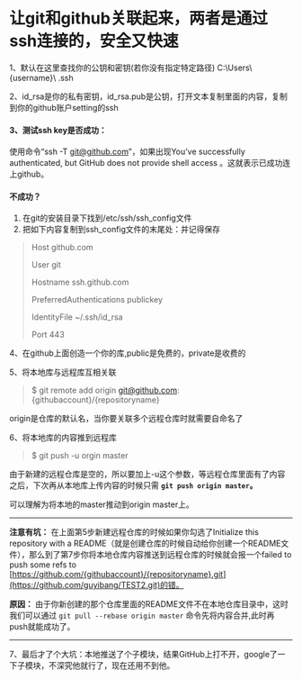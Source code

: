# 让git和github关联起来，两者是通过ssh连接的，安全又快速

1、默认在这里查找你的公钥和密钥(若你没有指定特定路径)    C:\Users\\{username}\ .ssh

2、id_rsa是你的私有密钥，id_rsa.pub是公钥，打开文本复制里面的内容，复制到你的github账户setting的ssh

#### 3、**测试ssh key是否成功：**

使用命令“ssh -T git@github.com”，如果出现You’ve successfully authenticated, but GitHub does not provide shell access 。这就表示已成功连上github。

#### **不成功？**

1. 在git的安装目录下找到/etc/ssh/ssh_config文件
2. 把如下内容复制到ssh_config文件的末尾处：并记得保存

> Host github.com
>
> User git
>
> Hostname ssh.github.com
>
> PreferredAuthentications publickey
>
> IdentityFile ~/.ssh/id_rsa
>
> Port 443

4、在github上面创造一个你的库,public是免费的，private是收费的

5、将本地库与远程库互相关联

> $ git remote add origin git@github.com:{githubaccount}/{repositoryname}

origin是仓库的默认名，当你要关联多个远程仓库时就需要自命名了

6、将本地库的内容推到远程库

> $ git push -u orgin master

由于新建的远程仓库是空的，所以要加上-u这个参数，等远程仓库里面有了内容之后，下次再从本地库上传内容的时候只需 **`git push origin master`。**

可以理解为将本地的master推动到origin master上。

---

**注意有坑：** 在上面第5步新建远程仓库的时候如果你勾选了Initialize this repository with a README（就是创建仓库的时候自动给你创建一个README文件），那么到了第7步你将本地仓库内容推送到远程仓库的时候就会报一个failed to push some refs to  [https://github.com/{githubaccount}/{repositoryname}.git](https://github.com/guyibang/TEST2.git)的错。

**原因：** 由于你新创建的那个仓库里面的README文件不在本地仓库目录中，这时我们可以通过 `git pull --rebase origin master` 命令先将内容合并,此时再push就能成功了。

---

7、最后才了个大坑：本地推送了个子模块，结果GitHub上打不开，google了一下子模块，不深究他就行了，现在还用不到他。
